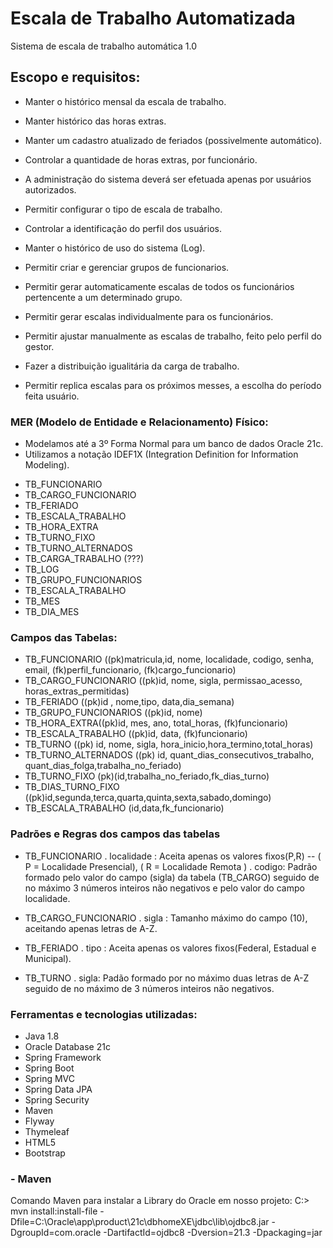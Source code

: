 # Escala de Trabalho Automatizada

Sistema de escala de trabalho automática 1.0


## Escopo e requisitos:

- Manter o histórico mensal da escala de trabalho.
- Manter histórico das horas extras.
- Manter um cadastro atualizado de feriados (possivelmente automático).
- Controlar a quantidade de horas extras, por funcionário.


- A administração do sistema deverá ser efetuada apenas por usuários autorizados.
- Permitir configurar o tipo de escala de trabalho.
- Controlar a identificação do perfil dos usuários.
- Manter o histórico de uso do sistema (Log).


- Permitir criar e gerenciar grupos de funcionarios.
- Permitir gerar automaticamente escalas de todos os funcionários pertencente a um determinado grupo.
- Permitir gerar escalas individualmente para os funcionários.
- Permitir ajustar manualmente as escalas de trabalho, feito pelo perfil do gestor.
- Fazer a distribuição igualitária da carga de trabalho.
- Permitir replica escalas para os próximos messes, a escolha do período feita usuário.


### MER (Modelo de Entidade e Relacionamento) Físico:

* Modelamos até a 3º Forma Normal para um banco de dados Oracle 21c.
* Utilizamos a notação IDEF1X (Integration Definition for Information Modeling).

- TB_FUNCIONARIO
- TB_CARGO_FUNCIONARIO
- TB_FERIADO
- TB_ESCALA_TRABALHO
- TB_HORA_EXTRA
- TB_TURNO_FIXO
- TB_TURNO_ALTERNADOS
- TB_CARGA_TRABALHO (???)
- TB_LOG
- TB_GRUPO_FUNCIONARIOS
- TB_ESCALA_TRABALHO
- TB_MES
- TB_DIA_MES

### Campos das Tabelas:

- TB_FUNCIONARIO ((pk)matricula,id, nome, localidade, codigo, senha, email, (fk)perfil_funcionario, (fk)cargo_funcionario)
- TB_CARGO_FUNCIONARIO ((pk)id, nome, sigla, permissao_acesso, horas_extras_permitidas)
- TB_FERIADO ((pk)id , nome,tipo, data,dia_semana)
- TB_GRUPO_FUNCIONARIOS ((pk)id, nome)
- TB_HORA_EXTRA((pk)id, mes, ano, total_horas, (fk)funcionario)
- TB_ESCALA_TRABALHO ((pk)id, data, (fk)funcionario)
- TB_TURNO ((pk) id, nome, sigla, hora_inicio,hora_termino,total_horas)
- TB_TURNO_ALTERNADOS ((pk) id, quant_dias_consecutivos_trabalho, quant_dias_folga,trabalha_no_feriado)
- TB_TURNO_FIXO (pk)(id,trabalha_no_feriado,fk_dias_turno)
- TB_DIAS_TURNO_FIXO ((pk)id,segunda,terca,quarta,quinta,sexta,sabado,domingo)
- TB_ESCALA_TRABALHO (id,data,fk_funcionario)

### Padrões e Regras dos campos das tabelas

- TB_FUNCIONARIO
. localidade : Aceita apenas os valores fixos(P,R) -- ( P = Localidade Presencial), ( R = Localidade Remota )
. codigo: Padrão formado pelo valor do campo (sigla) da tabela (TB_CARGO) seguido de no máximo 3 números inteiros não negativos e pelo valor do campo localidade.

- TB_CARGO_FUNCIONARIO
. sigla : Tamanho máximo do campo (10), aceitando apenas letras de A-Z.

- TB_FERIADO
. tipo : Aceita apenas os valores fixos(Federal, Estadual e Municipal).

- TB_TURNO
. sigla: Padão formado por no máximo duas letras de A-Z seguido de no máximo de 3 números inteiros não negativos.

### Ferramentas e tecnologias utilizadas:

- Java 1.8
- Oracle Database 21c
- Spring Framework
- Spring Boot
- Spring MVC
- Spring Data JPA
- Spring Security
- Maven
- Flyway
- Thymeleaf
- HTML5
- Bootstrap

### - Maven

Comando Maven para instalar a Library do Oracle em nosso projeto:
C:> mvn install:install-file -Dfile=C:\Oracle\app\product\21c\dbhomeXE\jdbc\lib\ojdbc8.jar -DgroupId=com.oracle -DartifactId=ojdbc8 -Dversion=21.3 -Dpackaging=jar










